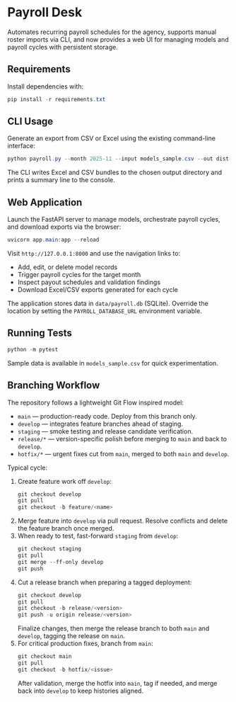 # Payroll Desk

Automates recurring payroll schedules for the agency, supports manual roster imports via CLI, and now provides a web UI for managing models and payroll cycles with persistent storage.

## Requirements

Install dependencies with:

```powershell
pip install -r requirements.txt
```

## CLI Usage

Generate an export from CSV or Excel using the existing command-line interface:

```powershell
python payroll.py --month 2025-11 --input models_sample.csv --out dist --preview
```

The CLI writes Excel and CSV bundles to the chosen output directory and prints a summary line to the console.

## Web Application

Launch the FastAPI server to manage models, orchestrate payroll cycles, and download exports via the browser:

```powershell
uvicorn app.main:app --reload
```

Visit `http://127.0.0.1:8000` and use the navigation links to:

- Add, edit, or delete model records
- Trigger payroll cycles for the target month
- Inspect payout schedules and validation findings
- Download Excel/CSV exports generated for each cycle

The application stores data in `data/payroll.db` (SQLite). Override the location by setting the `PAYROLL_DATABASE_URL` environment variable.

## Running Tests

```powershell
python -m pytest
```

Sample data is available in `models_sample.csv` for quick experimentation.

## Branching Workflow

The repository follows a lightweight Git Flow inspired model:

- `main` — production-ready code. Deploy from this branch only.
- `develop` — integrates feature branches ahead of staging.
- `staging` — smoke testing and release candidate verification.
- `release/*` — version-specific polish before merging to `main` and back to `develop`.
- `hotfix/*` — urgent fixes cut from `main`, merged to both `main` and `develop`.

Typical cycle:

1. Create feature work off `develop`:
	```powershell
	git checkout develop
	git pull
	git checkout -b feature/<name>
	```
2. Merge feature into `develop` via pull request. Resolve conflicts and delete the feature branch once merged.
3. When ready to test, fast-forward `staging` from `develop`:
	```powershell
	git checkout staging
	git pull
	git merge --ff-only develop
	git push
	```
4. Cut a release branch when preparing a tagged deployment:
	```powershell
	git checkout develop
	git pull
	git checkout -b release/<version>
	git push -u origin release/<version>
	```
	Finalize changes, then merge the release branch to both `main` and `develop`, tagging the release on `main`.
5. For critical production fixes, branch from `main`:
	```powershell
	git checkout main
	git pull
	git checkout -b hotfix/<issue>
	```
	After validation, merge the hotfix into `main`, tag if needed, and merge back into `develop` to keep histories aligned.
